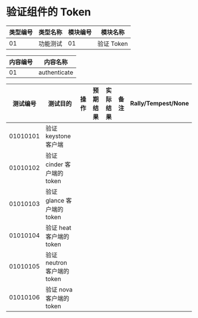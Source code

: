 # 验证组件的 Token

|类型编号|类型名称|模块编号|模块名称|
|--------|--------|--------|--------|
|01|功能测试|01|验证 Token|

|内容编号|内容名称|
|--------|--------|
|01|authenticate|


|测试编号|测试目的|操作|预期结果|实际结果|备注|Rally/Tempest/None|
|--------|--------|----|--------|--------|----|------------------|
|01010101|验证 keystone 客户端||||||
|01010102|验证 cinder 客户端的 token||||||
|01010103|验证 glance 客户端的 token||||||
|01010104|验证 heat 客户端的 token||||||
|01010105|验证 neutron 客户端的 token||||||
|01010106|验证 nova 客户端的 token||||||

